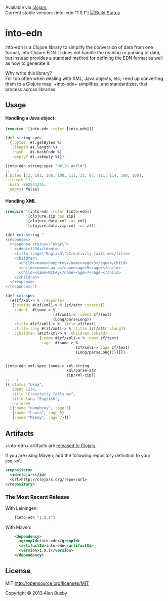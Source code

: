 
Available via [clojars](http://clojars.org/into-edn),  
Current stable version: [into-edn "1.0.1"]
[![Build Status](https://api.travis-ci.org/thebusby/into-edn.png?branch=master)](https://travis-ci.org/thebusby/into-edn)


# into-edn

into-edn is a Clojure library to simplify the conversion of data from one format, into Clojure EDN. It does not handle the reading or parsing of data, but instead provides a standard method for defining the EDN format as well as how to generate it.
 
Why write this library?  
For too often when dealing with XML, Java objects, etc; I end up converting them to a Clojure map. +into-edn+ simplifies, and standardizes, that process across libraries.


## Usage

#### Handling a Java object
```clojure
(require '[into-edn :refer [into-edn]])

(def string-spec
  {:bytes  #(.getBytes %)
   :length #(.length %)
   :hash   #(.hashCode %)
   :empty? #(.isEmpty %)})

(into-edn string-spec "Hello World")
;; -->
{:bytes [72, 101, 108, 108, 111, 32, 87, 111, 114, 108, 100],
 :length 11,
 :hash -862545276,
 :empty? false}
```


#### Handling XML
```clojure
(require '[into-edn :refer [into-edn]]
         '[clojure.zip :as zip]
         '[clojure.data.xml :as xml]
         '[clojure.data.zip.xml :as zf])

(def xml-string "
<responses>
  <response status=\"okay\">
    <ident>1234</ident>
    <title lang=\"English\">Creativity fails me</title>
    <children>
      <child><name>Humphrey</name><age>3</age></child>
      <child><name>Laura</name><age>5</age></child>
      <child><name>Mikey</name><age>7</age></child>
    </children>
  </response>
</responses>")

(def xml-spec
  [#(zf/xml-> % :response)
   {:status #(zf/xml1-> % (zf/attr :status))
    :ident  #(some-> %
                     (zf/xml1-> :ident zf/text)
                     (Long/parseLong))
    :title #(zf/xml1-> % :title zf/text)
    :title-lang #(zf/xml1-> % :title (zf/attr :lang))
    :children [#(zf/xml-> % :children :child)
               {:name #(zf/xml1-> % :name zf/text)
                :age  #(some-> %
                               (zf/xml1-> :age zf/text)
                               (Long/parseLong))}]}])


(into-edn xml-spec (some-> xml-string
                           xml/parse-str
                           zip/xml-zip))
;; -->
[{:status "okay",
  :ident 1234,
  :title "Creativity fails me",
  :title-lang "English",
  :children
  [{:name "Humphrey", :age 3}
   {:name "Laura", :age 5}
   {:name "Mikey", :age 7}]}]
```


## Artifacts

+into-edn+ artifacts are [released to Clojars](https://clojars.org/into-edn).

If you are using Maven, add the following repository definition to your `pom.xml`:

``` xml
<repository>
  <id>clojars</id>
  <url>http://clojars.org/repo</url>
</repository>
```

### The Most Recent Release

With Leiningen:
```clojure
    [into-edn "1.0.1"]
```

With Maven:
``` xml
    <dependency>
      <groupId>into-edn</groupId>
      <artifactId>into-edn</artifactId>
      <version>1.0.1</version>
    </dependency>
```


## License

MIT
http://opensource.org/licenses/MIT

Copyright © 2013 Alan Busby

